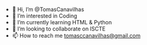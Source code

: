 - 👋 Hi, I’m @TomasCanavilhas
- 👀 I’m interested in Coding
- 🌱 I’m currently learning HTML & Python
- 💞️ I’m looking to collaborate on ISCTE
- 📫 How to reach me tomasccanavilhas@gmail.com

<!---
TomasCanavilhas/TomasCanavilhas is a ✨ special ✨ repository because its `README.md` (this file) appears on your GitHub profile.
You can click the Preview link to take a look at your changes.
--->
